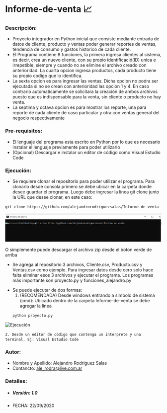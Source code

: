 # Informe-de-venta 📈
### Descripción:
- Proyecto integrador en Python inicial que consiste mediante entrada de datos de cliente, producto y ventas poder generar reportes de ventas, tendencia de consumo y gastos historico de cada cliente.
- El Programa contiene 8 funciones, la primera ingresa clientes al sistema, es decir, crea un nuevo cliente, con su propio identificació(ID) unica e irrepetible, siempre y cuando no se elimine el archivo creado con anterioridad. La cuarta opcion ingresa productos, cada producto tiene su propio codigo que lo identifica.
- La sexta opcion es para ingresar las ventas. Dicha opcion no podra ser ejecutada si no se crean con anterioridad las opcion 1 y 4. En caso contrario automaticamente se solicitara la creación de ambos archivos puesto que es indispensable para la venta, sin cliente o producto no hay venta.
- La septima y octava opcion es para mostrar los reporte, una para reporte de cada cliente de caso particular y otra con ventas general del negocio respectivamente
### Pre-requisitos: 
- El lenguaje del programa esta escrito en Python por lo que es necesario instalar el lenguaje previamente para poder utilizarlo
- (Opcional) Descargar e instalar un editor de código como Visual Estudio Code 
### Ejecución:
- Se requiere clonar el repositorio para poder utilizar el programa. Para clonarlo desde consola primero se debe ubicar en la carpeta donde desee guardar el programa. Luego debe ingresar la linea git clone junto la URL que desee clonar, en este caso:
```
git clone https://github.com/alejandrorodriguezsalas/Informe-de-venta
```  
![Clonación](/Imagenes/Git%20clone%20Informe-de-venta.png)

O simplemente puede descargar el archivo zip desde el boton verde de arriba

- Se agrega al repositorio 3 archivos, Cliente.csv, Producto.csv y Ventas.csv como ejemplo. Para ingresar datos desde cero solo hace falta eliminar esos 3 archivos y ejecutar el programa. Los programas más importante son proyecto.py y funciones_alejandro.py
* Se puede ejecutar de dos formas:
    1. (RECOMENDADA) Desde windows entrando a simbolo de sistema (cmd): Ubicado dentro de la carpeta Informe-de-venta se debe agregar la linea
    ```
    python proyecto.py
    ```
    
![Ejecución](/Imagenes/Ejecución%20de%20programa.png)
    
    
    2. Desde un editor de código que contenga un interprete y una terminal. Ej: Visual Estudio Code
### Autor:
- Nombre y Apellido: Alejandro Rodriguez Salas
- Contancto: ale_rodra@live.com.ar
### Detalles:
* ##### Versión: 1.0 
* FECHA: 22/09/2020 

